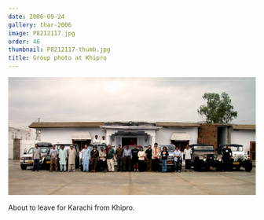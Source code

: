 ```yaml
---
date: 2006-09-24
gallery: thar-2006
image: P8212117.jpg
order: 46
thumbnail: P8212117-thumb.jpg
title: Group photo at Khipro
---
```


![Group photo at Khipro](./P8212117.jpg)

About to leave for Karachi from Khipro.
